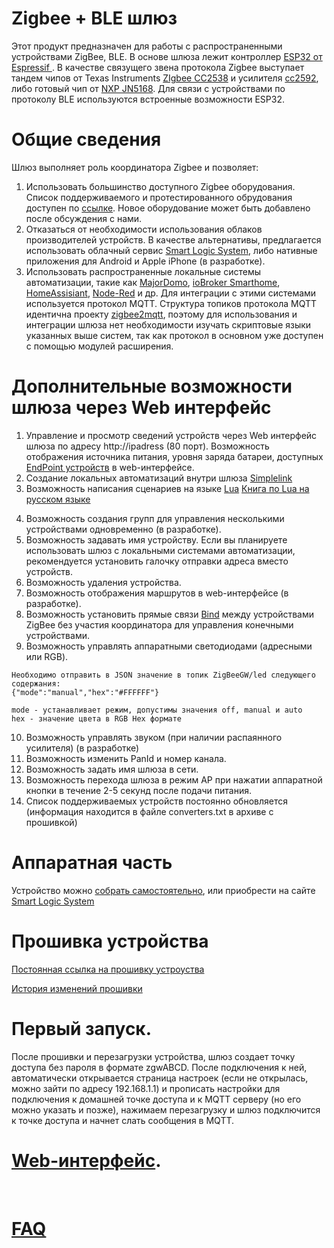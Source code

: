 # Zigbee + BLE шлюз

Этот продукт  предназначен для работы с распространенными устройствами ZigBee, BLE.  В основе шлюза лежит контроллер [ESP32 от Espressif ](https://www.espressif.com/sites/default/files/documentation/esp32-wrover_datasheet_en.pdf). В качестве связущего звена протокола Zigbee  выступает тандем чипов от Texas Instruments [ZIgbee CC2538](https://www.ti.com/product/CC2538?utm_source=google&utm_medium=cpc&utm_campaign=epd-null-null-GPN_EN-cpc-pf-google-wwe&utm_content=CC2538&ds_k=%7b_dssearchterm%7d&DCM=yes&gclid=CjwKCAiA35rxBRAWEiwADqB37x__0Gm1rR2TUfCBETyuqrLjOtof6TuYSD3ZHzINYdNAbrXqfDxrwRoCpToQAvD_BwE&gclsrc=aw.ds) и  усилителя  [сс2592](https://www.ti.com/product/CC2592?utm_source=google&utm_medium=cpc&utm_campaign=epd-null-null-GPN_EN-cpc-pf-google-wwe&utm_content=CC2592&ds_k=%7b_dssearchterm%7d&DCM=yes&gclid=CjwKCAiA35rxBRAWEiwADqB3776CVlMD1GHdk-unOn9R0YeMtlwAnjUv-CIPuWvjhNqZRbiq6zy-ExoCxjYQAvD_BwE&gclsrc=aw.ds), либо готовый чип от [NXP JN5168](https://www.nxp.com/products/wireless/zigbee/zigbee-and-ieee802.15.4-wireless-microcontroller-with-256-kb-flash-32-kb-ram:JN5168). Для связи с устройствами по протоколу BLE используются встроенные возможности ESP32.

# Общие сведения
Шлюз выполняет роль координатора Zigbee и позволяет:
1) Использовать большинство доступного Zigbee оборудования. Список поддерживаемого и протестированного обрудования доступен по [ссылке](/devices/devices.md). Новое оборудование может быть добавлено после обсуждения с нами.
2) Отказаться от необходимости использования облаков производителей устройств. В качестве альтернативы, предлагается использовать облачный сервис [Smart Logic System](https://cloud.slsys.io), либо нативные приложения для Android и Apple iPhone (в разработке). 
3) Использовать распространенные  локальные системы автоматизации, такие как [MajorDomo](https://mjdm.ru/), [ioBroker Smarthome](https://www.iobroker.net), [HomeAssisiant](https://www.home-assistant.io), [Node-Red](https://nodered.org) и др. Для интеграции с этими системами используется протокол MQTT. Структура топиков протокола MQTT идентична  проекту  [zigbee2mqtt](https://www.zigbee2mqtt.io), поэтому для использования и интеграции шлюза нет необходимости изучать скриптовые языки указанных выше систем, так как протокол в основном уже доступен с помощью  модулей расширения.

# Дополнительные возможности шлюза через Web интерфейс
1) Управление и просмотр сведений  устройств через Web интерфейс шлюза по адресу http://ipadress (80 порт). Возможность отображения источника питания, уровня заряда батареи, доступных [EndPoint устройств](https://community.nxp.com/thread/332332)  в web-интерфейсе.
2) Создание локальных автоматизаций внутри шлюза [Simplelink](/simplelink.md)
3) Возможность написания сценариев на языке [Lua](https://ru.wikipedia.org/wiki/Lua) [Книга по Lua на русском языке](https://www.htbook.ru/kompjutery_i_seti/programmirovanie/programmirovanie-na-yazyke-lua)
4.	Возможность создания групп для управления несколькими устройствами одновременно (в разработке).
5.	Возможность задавать имя устройству. Если вы планируете использовать  шлюз с локальными системами автоматизации, рекомендуется установить галочку отправки адреса вместо устройств.
5.	Возможность удаления устройства. 
6.	Возможность отображения маршрутов в web-интерфейсе (в разработке).
8.	Возможность установить прямые связи [Bind](/bind.md) между устройствами ZigBee без участия координатора для управления конечными устройствами.
9.	Возможность управлять аппаратными светодиодами (адресными или RGB). 
```
Необходимо отправить в JSON значение в топик ZigBeeGW/led следующего содержания:
{"mode":"manual","hex":"#FFFFFF"}

mode - устанавливает режим, допустимы значения off, manual и auto
hex - значение цвета в RGB Hex формате
```
10.	Возможность управлять звуком (при наличии распаянного усилителя) (в разработке)
11.	Возможность изменить PanId и номер канала.
12.	Возможность задать имя шлюза в сети.
13.	Возможность перехода шлюза в режим АР при нажатии аппаратной кнопки в течение 2-5 секунд после подачи питания.
14.	Список поддерживаемых устройств постоянно обновляется (информация находится в файле converters.txt в архиве с прошивкой)
 
# Аппаратная часть
Устройство можно [собрать самостоятельно](https://modkam.ru/?p=1342), или приобрести на сайте [Smart Logic System](slsys.io)

# Прошивка устройства
[Постоянная ссылка на прошивку устроуства](https://github.com/slsys/Gateway/raw/master/rom/zigbee_gw_full.7z)


[История изменений прошивки](/rom/history_ru.md)





# Первый запуск.
После прошивки и перезагрузки устройства, шлюз создает точку доступа без пароля в формате zgwABCD. После подключения к ней, автоматически открывается страница настроек (если не открылась, можно зайти по адресу 192.168.1.1) и прописать настройки для подключения к домашней точке доступа и к MQTT серверу (но его можно указать и позже), нажимаем перезагрузку и шлюз подключится к точке доступа и начнет слать сообщения в MQTT.

# [Web-интерфейс](/web.md).
 
# [FAQ](/faq.md)
